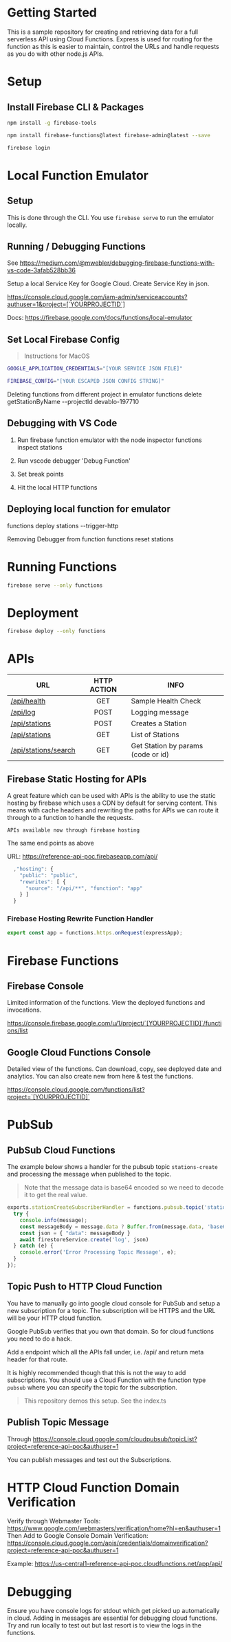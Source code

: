 # Getting Started

This is a sample repository for creating and retrieving data for a full serverless API using Cloud Functions. Express is used for routing for the function as this is easier to maintain, control the URLs and handle requests as you do with other node.js APIs.

# Setup

## Install Firebase CLI & Packages

```sh
npm install -g firebase-tools

npm install firebase-functions@latest firebase-admin@latest --save

firebase login
```

# Local Function Emulator

## Setup

This is done through the CLI. You use `firebase serve` to run the emulator locally.

## Running / Debugging Functions

See https://medium.com/@mwebler/debugging-firebase-functions-with-vs-code-3afab528bb36

Setup a local Service Key for Google Cloud. Create Service Key in json.

https://console.cloud.google.com/iam-admin/serviceaccounts?authuser=1&project=[`YOURPROJECTID`]

Docs: https://firebase.google.com/docs/functions/local-emulator

## Set Local Firebase Config

> Instructions for MacOS

``` sh
GOOGLE_APPLICATION_CREDENTIALS="[YOUR SERVICE JSON FILE]"

FIREBASE_CONFIG="[YOUR ESCAPED JSON CONFIG STRING]"
```

Deleting functions from different project in emulator
functions delete getStationByName --projectId devablo-197710

## Debugging with VS Code

1. Run firebase function emulator with the node inspector
functions inspect stations

2. Run vscode debugger 'Debug Function'

3. Set break points

4. Hit the local HTTP functions

## Deploying local function for emulator
functions deploy stations --trigger-http

Removing Debugger from function
functions reset stations

# Running Functions

``` sh
firebase serve --only functions
```

#  Deployment

``` sh
firebase deploy --only functions
```

# APIs

| URL               | HTTP ACTION   | INFO      |
| ---               | :---:         | ---               |
| [/api/health]     | GET           | Sample Health Check  |
| [/api/log]        | POST          | Logging message  |
| [/api/stations]   | POST          | Creates a Station  |
| [/api/stations]   | GET           | List of Stations  |
| [/api/stations/search] | GET     | Get Station by params (code or id)  |

[/api/health]: https://us-central1-reference-api-poc.cloudfunctions.net/app/api/health
[/api/log]: https://us-central1-reference-api-poc.cloudfunctions.net/app/api/log
[/api/stations]: https://us-central1-reference-api-poc.cloudfunctions.net/app/api/stations
[/api/stations/search]: https://us-central1-reference-api-poc.cloudfunctions.net/app/api/stations/search

## Firebase Static Hosting for APIs

A great feature which can be used with APIs is the ability to use the static hosting by firebase which uses a CDN by default for serving content. This means with cache headers and rewriting the paths for APIs we can route it through to a function to handle the requests.

`APIs available now through firebase hosting`

The same end points as above

URL: https://reference-api-poc.firebaseapp.com/api/

``` js
  ,"hosting": {
    "public": "public",
    "rewrites": [ {
      "source": "/api/**", "function": "app"
    } ]
  }
```


### Firebase Hosting Rewrite Function Handler

``` js
export const app = functions.https.onRequest(expressApp);
```

# Firebase Functions

## Firebase Console
 
 Limited information of the functions. View the deployed functions and invocations.

 https://console.firebase.google.com/u/1/project/`[YOURPROJECTID]`/functions/list

 ## Google Cloud Functions Console

 Detailed view of the functions. Can download, copy, see deployed date and analytics. You can also create new from here & test the functions.

https://console.cloud.google.com/functions/list?project=`[YOURPROJECTID]`

# PubSub

## PubSub Cloud Functions

The example below shows a handler for the pubsub topic `stations-create` and processing the message when published to the topic.

> Note that the message data is base64 encoded so we need to decode it to get the real value.

``` js
exports.stationCreateSubscriberHandler = functions.pubsub.topic('stations-create').onPublish(async (message) => {
  try {
    console.info(message);
    const messageBody = message.data ? Buffer.from(message.data, 'base64').toString() : null;
    const json = { "data": messageBody }
    await firestoreService.create('log', json)
  } catch (e) {
    console.error('Error Processing Topic Message', e);
  }
});
```

## Topic Push to HTTP Cloud Function

You have to manually go into google cloud console for PubSub and setup a new subscription for a topic. The subscription will be HTTPS and the URL will be your HTTP cloud function.

Google PubSub verifies that you own that domain. So for cloud functions you need to do a hack.

Add a endpoint which all the APIs fall under, i.e. /api/ and return meta header for that route.

It is highly recommended though that this is not the way to add subscriptions. You should use a Cloud Function with the function type `pubsub` where you can specify the topic for the subscription.

> This repository demos this setup. See the index.ts

## Publish Topic Message

Through https://console.cloud.google.com/cloudpubsub/topicList?project=reference-api-poc&authuser=1

You can publish messages and test out the Subscriptions.

# HTTP Cloud Function Domain Verification

Verify through Webmaster Tools: https://www.google.com/webmasters/verification/home?hl=en&authuser=1
Then Add to Google Console Domain Verification: https://console.cloud.google.com/apis/credentials/domainverification?project=reference-api-poc&authuser=1

Example: https://us-central1-reference-api-poc.cloudfunctions.net/app/api/

# Debugging

Ensure you have console logs for stdout which get picked up automatically in cloud. Adding in messages are essential for debugging cloud functions. Try and run locally to test out but last resort is to view the logs in the functions.
